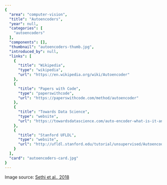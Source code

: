 ```yaml
---
{
  "area": "computer-vision",
  "title": "Autoencoders",
  "year": null,
  "categories": [
    "autoencoders"
  ],
  "components": [],
  "thumbnail": "autoencoders-thumb.jpg",
  "introduced_by": null,
  "links": [
    {
      "title": "Wikipedia",
      "type": "wikipedia",
      "url": "https://en.wikipedia.org/wiki/Autoencoder"
    },
    {
      "title": "Papers with Code",
      "type": "paperswithcode",
      "url": "https://paperswithcode.com/method/autoencoder"
    },
    {
      "title": "Towards Data Science",
      "type": "website",
      "url": "https://towardsdatascience.com/auto-encoder-what-is-it-and-what-is-it-used-for-part-1-3e5c6f017726"
    },
    {
      "title": "Stanford UFLDL",
      "type": "website",
      "url": "http://ufldl.stanford.edu/tutorial/unsupervised/Autoencoders/"
    }
  ],
  "card": "autoencoders-card.jpg"
}
---
```

Image source: [Sethi et al., 2018](https://arxiv.org/pdf/1803.07386.pdf)
